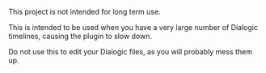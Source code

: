 This project is not intended for long term use.

This is intended to be used when you have a very large number of Dialogic timelines, causing the plugin to slow down.

Do not use this to edit your Dialogic files, as you will probably mess them up.